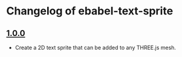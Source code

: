 # Changelog of ebabel-text-sprite

## [1.0.0](https://github.com/ebabel-games/ebabel-text-sprite/releases/tag/v1.0.0)
- Create a 2D text sprite that can be added to any THREE.js mesh.

